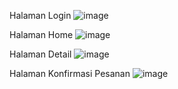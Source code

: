 Halaman Login
![image](https://user-images.githubusercontent.com/89457526/163720768-ee474570-e920-408f-8177-f6017ce3b00b.png)

Halaman Home
![image](https://user-images.githubusercontent.com/89457526/163720786-d3e7f927-ac79-4721-8ab8-952c0b5ee07f.png)

Halaman Detail
![image](https://user-images.githubusercontent.com/89457526/163720798-db9c3bb3-771e-40f7-ad92-5ab98100c82f.png)

Halaman Konfirmasi Pesanan
![image](https://user-images.githubusercontent.com/89457526/163720816-c74e365e-b425-4f49-8858-09a48fc9e693.png)
